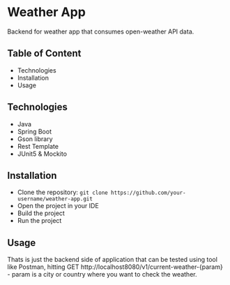# Weather App
Backend for weather app that consumes open-weather API data.


## Table of Content
- Technologies
- Installation
- Usage

## Technologies
- Java
- Spring Boot
- Gson library
- Rest Template
- JUnit5 & Mockito

## Installation
- Clone the repository: `git clone https://github.com/your-username/weather-app.git`
- Open the project in your IDE
- Build the project
- Run the project

## Usage
Thats is just the backend side of application that can be tested using tool like Postman, hitting GET http://localhost8080/v1/current-weather-{param} - param is a city or country where you want to check the weather.
